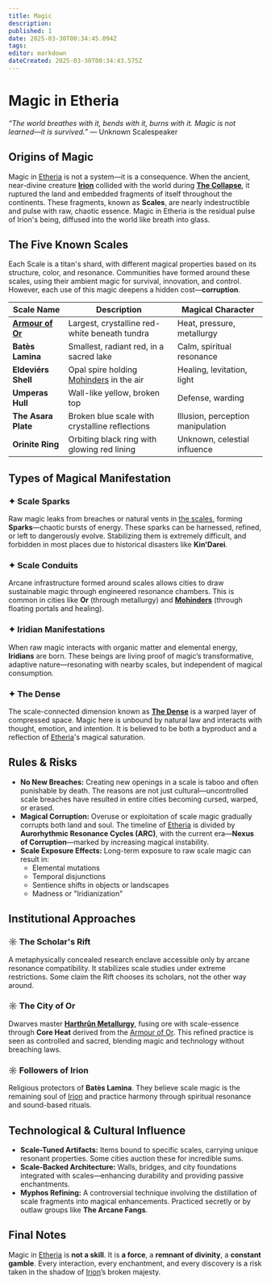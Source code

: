 ```yaml
---
title: Magic
description: 
published: 1
date: 2025-03-30T00:34:45.094Z
tags: 
editor: markdown
dateCreated: 2025-03-30T00:34:43.575Z
---
```


# Magic in Etheria
*“The world breathes with it, bends with it, burns with it. Magic is not learned—it is survived.”* — Unknown Scalespeaker

## Origins of Magic

Magic in [Etheria](/etheria) is not a system—it is a consequence. When the ancient, near-divine creature **[Irion](/being/deity/irion)** collided with the world during **[The Collapse](/structure/chronological/event/the-collapse)**, it ruptured the land and embedded fragments of itself throughout the continents. These fragments, known as **Scales**, are nearly indestructible and pulse with raw, chaotic essence. Magic in Etheria is the residual pulse of Irion's being, diffused into the world like breath into glass.

## The Five Known Scales

Each Scale is a titan's shard, with different magical properties based on its structure, color, and resonance. Communities have formed around these scales, using their ambient magic for survival, innovation, and control. However, each use of this magic deepens a hidden cost—**corruption**.

| Scale Name        | Description                                          | Magical Character |
|-------------------|------------------------------------------------------|-------------------|
| **[Armour of Or](/location/landmark/scale/armour-of-or)**  | Largest, crystalline red-white beneath tundra       | Heat, pressure, metallurgy |
| **Batès Lamina**  | Smallest, radiant red, in a sacred lake              | Calm, spiritual resonance |
| **Eldeviérs Shell** | Opal spire holding [Mohinders](/location/settlement/city/mohinders) in the air            | Healing, levitation, light |
| **Umperas Hull**  | Wall-like yellow, broken top                         | Defense, warding |
| **The Asara Plate** | Broken blue scale with crystalline reflections    | Illusion, perception manipulation |
| **Orinite Ring**  | Orbiting black ring with glowing red lining         | Unknown, celestial influence |

## Types of Magical Manifestation

### ✦ **Scale Sparks**
Raw magic leaks from breaches or natural vents in [the scales](/location/landmark/scale/the-scales), forming **Sparks**—chaotic bursts of energy. These sparks can be harnessed, refined, or left to dangerously evolve. Stabilizing them is extremely difficult, and forbidden in most places due to historical disasters like **Kin'Darei**.

### ✦ **Scale Conduits**
Arcane infrastructure formed around scales allows cities to draw sustainable magic through engineered resonance chambers. This is common in cities like **Or** (through metallurgy) and **[Mohinders](/location/settlement/city/mohinders)** (through floating portals and healing).

### ✦ **Iridian Manifestations**
When raw magic interacts with organic matter and elemental energy, **Iridians** are born. These beings are living proof of magic’s transformative, adaptive nature—resonating with nearby scales, but independent of magical consumption.

### ✦ **The Dense**
The scale-connected dimension known as **[The Dense](/location/area/the-dense)** is a warped layer of compressed space. Magic here is unbound by natural law and interacts with thought, emotion, and intention. It is believed to be both a byproduct and a reflection of [Etheria](/etheria)'s magical saturation.

## Rules & Risks

- **No New Breaches:** Creating new openings in a scale is taboo and often punishable by death. The reasons are not just cultural—uncontrolled scale breaches have resulted in entire cities becoming cursed, warped, or erased.
- **Magical Corruption:** Overuse or exploitation of scale magic gradually corrupts both land and soul. The timeline of [Etheria](/etheria) is divided by **Aurorhythmic Resonance Cycles (ARC)**, with the current era—**Nexus of Corruption**—marked by increasing magical instability.
- **Scale Exposure Effects:** Long-term exposure to raw scale magic can result in:
  - Elemental mutations
  - Temporal disjunctions
  - Sentience shifts in objects or landscapes
  - Madness or "Iridianization"

## Institutional Approaches

### ☼ **The Scholar's Rift**
A metaphysically concealed research enclave accessible only by arcane resonance compatibility. It stabilizes scale studies under extreme restrictions. Some claim the Rift chooses its scholars, not the other way around.

### ☼ **The City of Or**
Dwarves master **[Harthrûn Metallurgy](/profession/harthrûn-metallurgy)**, fusing ore with scale-essence through **Core Heat** derived from the [Armour of Or](/location/landmark/scale/armour-of-or). This refined practice is seen as controlled and sacred, blending magic and technology without breaching laws.

### ☼ **Followers of Irion**
Religious protectors of **Batès Lamina**. They believe scale magic is the remaining soul of [Irion](/being/deity/irion) and practice harmony through spiritual resonance and sound-based rituals.

## Technological & Cultural Influence

- **Scale-Tuned Artifacts:** Items bound to specific scales, carrying unique resonant properties. Some cities auction these for incredible sums.
- **Scale-Backed Architecture:** Walls, bridges, and city foundations integrated with scales—enhancing durability and providing passive enchantments.
- **Myphos Refining:** A controversial technique involving the distillation of scale fragments into magical enhancements. Practiced secretly or by outlaw groups like **The Arcane Fangs**.

## Final Notes

Magic in [Etheria](/etheria) is **not a skill**. It is **a force**, a **remnant of divinity**, a **constant gamble**. Every interaction, every enchantment, and every discovery is a risk taken in the shadow of [Irion](/being/deity/irion)’s broken majesty.

